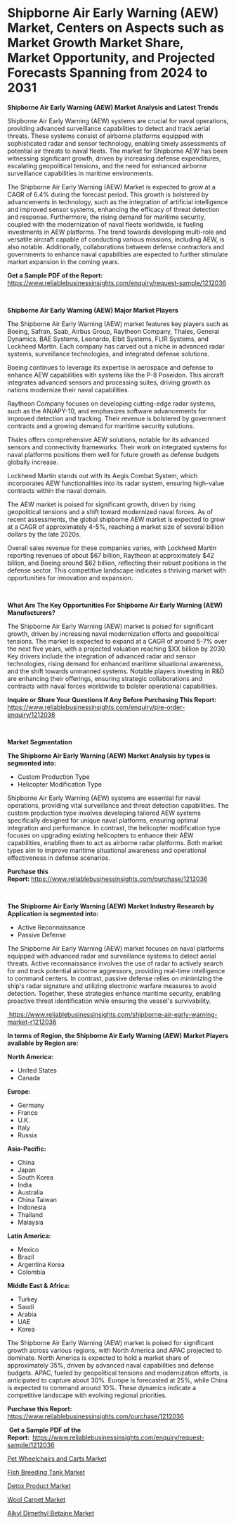 <p><h1>Shipborne Air Early Warning (AEW) Market, Centers on Aspects such as Market Growth Market Share, Market Opportunity, and Projected Forecasts Spanning from 2024 to 2031</h1></p><p><strong>Shipborne Air Early Warning (AEW) Market Analysis and Latest Trends</strong></p>
<p><p>Shipborne Air Early Warning (AEW) systems are crucial for naval operations, providing advanced surveillance capabilities to detect and track aerial threats. These systems consist of airborne platforms equipped with sophisticated radar and sensor technology, enabling timely assessments of potential air threats to naval fleets. The market for Shipborne AEW has been witnessing significant growth, driven by increasing defense expenditures, escalating geopolitical tensions, and the need for enhanced airborne surveillance capabilities in maritime environments.</p><p>The Shipborne Air Early Warning (AEW) Market is expected to grow at a CAGR of 6.4% during the forecast period. This growth is bolstered by advancements in technology, such as the integration of artificial intelligence and improved sensor systems, enhancing the efficacy of threat detection and response. Furthermore, the rising demand for maritime security, coupled with the modernization of naval fleets worldwide, is fueling investments in AEW platforms. The trend towards developing multi-role and versatile aircraft capable of conducting various missions, including AEW, is also notable. Additionally, collaborations between defense contractors and governments to enhance naval capabilities are expected to further stimulate market expansion in the coming years.</p></p>
<p><strong>Get a Sample PDF of the Report:&nbsp;</strong> <a href="https://www.reliablebusinessinsights.com/enquiry/request-sample/1212036?utm_campaign=1109&utm_medium=2&utm_source=Github&utm_content=ia&utm_term=17122024&utm_id=shipborne-air-early-warning-aew">https://www.reliablebusinessinsights.com/enquiry/request-sample/1212036</a></p>
<p>&nbsp;</p>
<p><strong>Shipborne Air Early Warning (AEW) Major Market Players</strong></p>
<p><p>The Shipborne Air Early Warning (AEW) market features key players such as Boeing, Safran, Saab, Airbus Group, Raytheon Company, Thales, General Dynamics, BAE Systems, Leonardo, Elbit Systems, FLIR Systems, and Lockheed Martin. Each company has carved out a niche in advanced radar systems, surveillance technologies, and integrated defense solutions.</p><p>Boeing continues to leverage its expertise in aerospace and defense to enhance AEW capabilities with systems like the P-8 Poseidon. This aircraft integrates advanced sensors and processing suites, driving growth as nations modernize their naval capabilities.</p><p>Raytheon Company focuses on developing cutting-edge radar systems, such as the AN/APY-10, and emphasizes software advancements for improved detection and tracking. Their revenue is bolstered by government contracts and a growing demand for maritime security solutions.</p><p>Thales offers comprehensive AEW solutions, notable for its advanced sensors and connectivity frameworks. Their work on integrated systems for naval platforms positions them well for future growth as defense budgets globally increase.</p><p>Lockheed Martin stands out with its Aegis Combat System, which incorporates AEW functionalities into its radar system, ensuring high-value contracts within the naval domain. </p><p>The AEW market is poised for significant growth, driven by rising geopolitical tensions and a shift toward modernized naval forces. As of recent assessments, the global shipborne AEW market is expected to grow at a CAGR of approximately 4-5%, reaching a market size of several billion dollars by the late 2020s. </p><p>Overall sales revenue for these companies varies, with Lockheed Martin reporting revenues of about $67 billion, Raytheon at approximately $42 billion, and Boeing around $62 billion, reflecting their robust positions in the defense sector. This competitive landscape indicates a thriving market with opportunities for innovation and expansion.</p></p>
<p>&nbsp;</p>
<p><strong>What Are The Key Opportunities For Shipborne Air Early Warning (AEW) Manufacturers?</strong></p>
<p><p>The Shipborne Air Early Warning (AEW) market is poised for significant growth, driven by increasing naval modernization efforts and geopolitical tensions. The market is expected to expand at a CAGR of around 5-7% over the next five years, with a projected valuation reaching $XX billion by 2030. Key drivers include the integration of advanced radar and sensor technologies, rising demand for enhanced maritime situational awareness, and the shift towards unmanned systems. Notable players investing in R&D are enhancing their offerings, ensuring strategic collaborations and contracts with naval forces worldwide to bolster operational capabilities.</p></p>
<p><strong>Inquire or Share Your Questions If Any Before Purchasing This Report:</strong> <a href="https://www.reliablebusinessinsights.com/enquiry/pre-order-enquiry/1212036?utm_campaign=1109&utm_medium=2&utm_source=Github&utm_content=ia&utm_term=17122024&utm_id=shipborne-air-early-warning-aew">https://www.reliablebusinessinsights.com/enquiry/pre-order-enquiry/1212036</a></p>
<p>&nbsp;</p>
<p><strong>Market Segmentation</strong></p>
<p><strong>The Shipborne Air Early Warning (AEW) Market Analysis by types is segmented into:</strong></p>
<p><ul><li>Custom Production Type</li><li>Helicopter Modification Type</li></ul></p>
<p><p>Shipborne Air Early Warning (AEW) systems are essential for naval operations, providing vital surveillance and threat detection capabilities. The custom production type involves developing tailored AEW systems specifically designed for unique naval platforms, ensuring optimal integration and performance. In contrast, the helicopter modification type focuses on upgrading existing helicopters to enhance their AEW capabilities, enabling them to act as airborne radar platforms. Both market types aim to improve maritime situational awareness and operational effectiveness in defense scenarios.</p></p>
<p><strong>Purchase this Report:&nbsp;</strong><a href="https://www.reliablebusinessinsights.com/purchase/1212036?utm_campaign=1109&utm_medium=2&utm_source=Github&utm_content=ia&utm_term=17122024&utm_id=shipborne-air-early-warning-aew">https://www.reliablebusinessinsights.com/purchase/1212036</a></p>
<p>&nbsp;</p>
<p><strong>The Shipborne Air Early Warning (AEW) Market Industry Research by Application is segmented into:</strong></p>
<p><ul><li>Active Reconnaissance</li><li>Passive Defense</li></ul></p>
<p><p>The Shipborne Air Early Warning (AEW) market focuses on naval platforms equipped with advanced radar and surveillance systems to detect aerial threats. Active reconnaissance involves the use of radar to actively search for and track potential airborne aggressors, providing real-time intelligence to command centers. In contrast, passive defense relies on minimizing the ship's radar signature and utilizing electronic warfare measures to avoid detection. Together, these strategies enhance maritime security, enabling proactive threat identification while ensuring the vessel's survivability.</p></p>
<p><a href="https://www.reliablebusinessinsights.com/shipborne-air-early-warning-market-r1212036?utm_campaign=1109&utm_medium=2&utm_source=Github&utm_content=ia&utm_term=17122024&utm_id=shipborne-air-early-warning-aew">&nbsp;https://www.reliablebusinessinsights.com/shipborne-air-early-warning-market-r1212036</a></p>
<p><strong>In terms of Region, the Shipborne Air Early Warning (AEW) Market Players available by Region are:</strong></p>
<p>
    <p> <strong> North America: </strong>
        <ul>
            <li>United States</li>
            <li>Canada</li>
        </ul>
        </p> 
    <p> <strong> Europe: </strong>
        <ul>
            <li>Germany</li>
            <li>France</li>
            <li>U.K.</li>
            <li>Italy</li>
            <li>Russia</li>
        </ul>
        </p> 
    <p> <strong> Asia-Pacific: </strong>
        <ul>
            <li>China</li>
            <li>Japan</li>
            <li>South Korea</li>
            <li>India</li>
            <li>Australia</li>
            <li>China Taiwan</li>
            <li>Indonesia</li>
            <li>Thailand</li>
            <li>Malaysia</li>
        </ul>
        </p> 
    <p> <strong> Latin America: </strong>
        <ul>
            <li>Mexico</li>
            <li>Brazil</li>
            <li>Argentina Korea</li>
            <li>Colombia</li>
        </ul>
        </p> 
    <p> <strong> Middle East & Africa: </strong>
        <ul>
            <li>Turkey</li>
            <li>Saudi</li>
            <li>Arabia</li>
            <li>UAE</li>
            <li>Korea</li>
        </ul>
    </p>
    </p>
<p><p>The Shipborne Air Early Warning (AEW) market is poised for significant growth across various regions, with North America and APAC projected to dominate. North America is expected to hold a market share of approximately 35%, driven by advanced naval capabilities and defense budgets. APAC, fueled by geopolitical tensions and modernization efforts, is anticipated to capture about 30%. Europe is forecasted at 25%, while China is expected to command around 10%. These dynamics indicate a competitive landscape with evolving regional priorities.</p></p>
<p><strong>Purchase this Report: </strong><a href="https://www.reliablebusinessinsights.com/purchase/1212036?utm_campaign=1109&utm_medium=2&utm_source=Github&utm_content=ia&utm_term=17122024&utm_id=shipborne-air-early-warning-aew">https://www.reliablebusinessinsights.com/purchase/1212036</a></p>
<p>&nbsp;<strong>Get a Sample PDF of the Report:&nbsp;&nbsp;</strong><a href="https://www.reliablebusinessinsights.com/enquiry/request-sample/1212036?utm_campaign=1109&utm_medium=2&utm_source=Github&utm_content=ia&utm_term=17122024&utm_id=shipborne-air-early-warning-aew">https://www.reliablebusinessinsights.com/enquiry/request-sample/1212036</a></p>
<p><strong></strong></p>
<p><p><a href="https://github.com/mcfred89/Market-Research-Report-List-1/blob/main/pet-wheelchairs-and-carts-market.md?utm_campaign=1109&utm_medium=2&utm_source=Github&utm_content=ia&utm_term=17122024&utm_id=shipborne-air-early-warning-aew">Pet Wheelchairs and Carts Market</a></p><p><a href="https://www.linkedin.com/pulse/fish-breeding-tank-market-study-report-includinginformation-83vnf?utm_campaign=1109&utm_medium=2&utm_source=Github&utm_content=ia&utm_term=17122024&utm_id=shipborne-air-early-warning-aew">Fish Breeding Tank Market</a></p><p><a href="https://www.linkedin.com/pulse/market-size-growth-detox-product-markrt-upcoming-years-2024-uiswf?utm_campaign=1109&utm_medium=2&utm_source=Github&utm_content=ia&utm_term=17122024&utm_id=shipborne-air-early-warning-aew">Detox Product Market</a></p><p><a href="https://www.linkedin.com/pulse/latest-market-research-indicates-rapid-growth-wool-carpet-forecasted-i2sgf?utm_campaign=1109&utm_medium=2&utm_source=Github&utm_content=ia&utm_term=17122024&utm_id=shipborne-air-early-warning-aew">Wool Carpet Market</a></p><p><a href="https://www.linkedin.com/pulse/a-mkt-nova-vc8zf?utm_campaign=1109&utm_medium=2&utm_source=Github&utm_content=ia&utm_term=17122024&utm_id=shipborne-air-early-warning-aew">Alkyl Dimethyl Betaine Market</a></p></p>